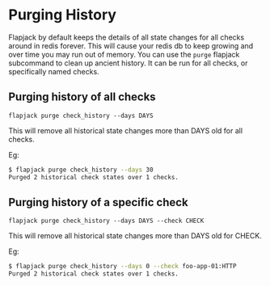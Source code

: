 # Purging History

Flapjack by default keeps the details of all state changes for all checks around in redis forever. This will cause your redis db to keep growing and over time you may run out of memory. You can use the `purge` flapjack subcommand to clean up ancient history. It can be run for all checks, or specifically named checks.
## Purging history of all checks

`flapjack purge check_history --days DAYS`

This will remove all historical state changes more than DAYS old for all checks.

Eg:

```bash
$ flapjack purge check_history --days 30
Purged 2 historical check states over 1 checks.
```

## Purging history of a specific check

`flapjack purge check_history --days DAYS --check CHECK`

This will remove all historical state changes more than DAYS old for CHECK.

Eg:

```bash
$ flapjack purge check_history --days 0 --check foo-app-01:HTTP
Purged 2 historical check states over 1 checks.
```
